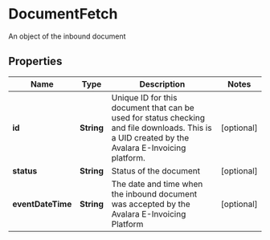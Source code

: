 

# DocumentFetch

An object of the inbound document

## Properties

| Name | Type | Description | Notes |
|------------ | ------------- | ------------- | -------------|
|**id** | **String** | Unique ID for this document that can be used for status checking and file downloads. This is a UID created by the Avalara E-Invoicing platform. |  [optional] |
|**status** | **String** | Status of the document |  [optional] |
|**eventDateTime** | **String** | The date and time when the inbound document was accepted by the Avalara E-Invoicing Platform |  [optional] |



